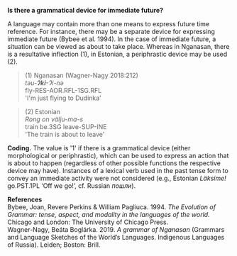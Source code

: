 **Is there a grammatical device for immediate future?**

A language may contain more than one means to express future time reference. For instance, there may be a separate device for expressing immediate future (Bybee et al. 1994). In the case of immediate future, a situation can be viewed as about to take place. Whereas in Nganasan, there is a resultative inflection (1), in Estonian, a periphrastic device may be used (2).

>(1) Nganasan (Wagner-Nagy 2018:212)<br/> 
>*tǝu-**Ɂki**-Ɂi-nǝ*<br/> 
>fly-RES-AOR.RFL-1SG.RFL<br/> 
>'I'm just flying to Dudinka'<br/>

>(2) Estonian<br/> 
>*Rong on välju-ma-s*<br/> 
>train be.3SG leave-SUP-INE<br/> 
>'The train is about to leave'

**Coding.** The value is '1' if there is a grammatical device (either morphological or periphrastic), which can be used to express an action that is about to happen (regardless of other possible functions the respective device may have). Instances of a lexical verb used in the past tense form to convey an immediate activity were not considered (e.g., Estonian *Läksime!* go.PST.1PL ‘Off we go!’, cf. Russian *пошли*). 

**References**<br/>
Bybee, Joan, Revere Perkins & William Pagliuca. 1994. *The Evolution of Grammar: tense, aspect, and modality in the languages of the world.* Chicago and London: The University of Chicago Press.<br/>
Wagner-Nagy, Beáta Boglárka. 2019. *A grammar of Nganasan* (Grammars and Language Sketches of the World’s Languages. Indigenous Languages of Russia). Leiden; Boston: Brill.
